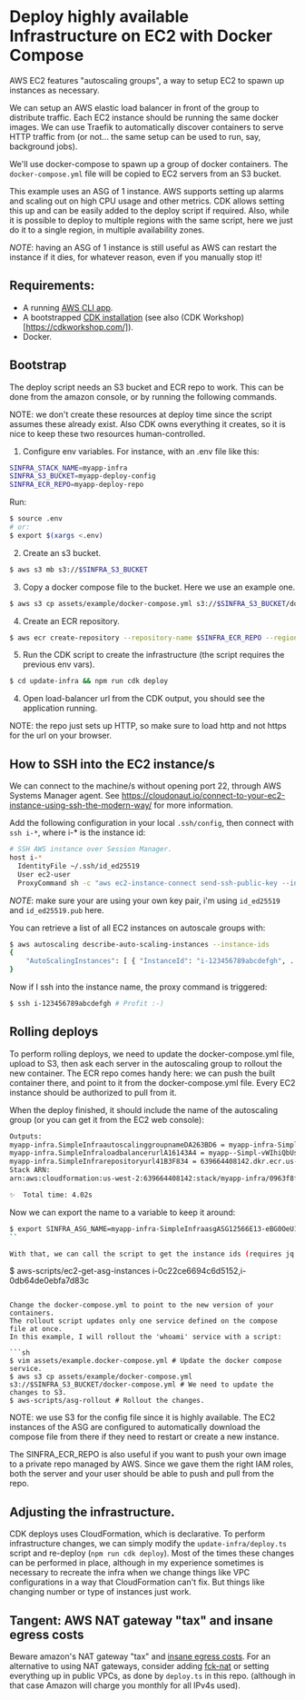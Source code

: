 # Deploy highly available Infrastructure on EC2 with Docker Compose

AWS EC2 features "autoscaling groups", a way to setup EC2 to spawn up instances as necessary.

We can setup an AWS elastic load balancer in front of the group to distribute traffic. Each EC2 instance should be running the same docker images. We can use Traefik to automatically discover containers to serve HTTP traffic from (or not... the same setup can be used to run, say, background jobs).

We'll use docker-compose to spawn up a group of docker containers. The `docker-compose.yml` file will be copied to EC2 servers from an S3 bucket.

This example uses an ASG of 1 instance. AWS supports setting up alarms and scaling out on high CPU usage and other metrics. CDK allows setting this up and can be easily added to the deploy script if required. Also, while it is possible to deploy to multiple regions with the same script, here we just do it to a single region, in multiple availability zones.

*NOTE*: having an ASG of 1 instance is still useful as AWS can restart the instance if it dies, for whatever reason, even if you manually stop it!

## Requirements:

* A running [AWS CLI app](https://docs.aws.amazon.com/cli/).
* A bootstrapped [CDK installation](https://docs.aws.amazon.com/cdk/v2/guide/getting_started.html#getting_started_bootstrap) (see also (CDK Workshop)[https://cdkworkshop.com/]).
* Docker.

## Bootstrap

The deploy script needs an S3 bucket and ECR repo to work. This can be done from the amazon console, or by running the following commands.

NOTE: we don't create these resources at deploy time since the script assumes these already exist. Also CDK owns everything it creates, so it is nice to keep these two resources human-controlled.

1. Configure env variables. For instance, with an .env file like this:
```sh
SINFRA_STACK_NAME=myapp-infra
SINFRA_S3_BUCKET=myapp-deploy-config
SINFRA_ECR_REPO=myapp-deploy-repo
```

Run:
```sh
$ source .env
# or:
$ export $(xargs <.env)
```

2. Create an s3 bucket.
```sh
$ aws s3 mb s3://$SINFRA_S3_BUCKET
```

3. Copy a docker compose file to the bucket. Here we use an example one.
```sh
$ aws s3 cp assets/example/docker-compose.yml s3://$SINFRA_S3_BUCKET/docker-compose.yml
```

4. Create an ECR repository.
```sh
$ aws ecr create-repository --repository-name $SINFRA_ECR_REPO --region $(aws-scripts/ec2-region)
```

5. Run the CDK script to create the infrastructure (the script requires the previous env vars).
```sh
$ cd update-infra && npm run cdk deploy 
```

4. Open load-balancer url from the CDK output, you should see the application running.

NOTE: the repo just sets up HTTP, so make sure to load http and not https for the url on your browser.

## How to SSH into the EC2 instance/s

We can connect to the machine/s without opening port 22, through AWS Systems Manager agent. See https://cloudonaut.io/connect-to-your-ec2-instance-using-ssh-the-modern-way/ for more information.

Add the following configuration in your local `.ssh/config`, then connect with `ssh i-*`, where i-* is the instance id:
```sh
# SSH AWS instance over Session Manager.
host i-*
  IdentityFile ~/.ssh/id_ed25519
  User ec2-user
  ProxyCommand sh -c "aws ec2-instance-connect send-ssh-public-key --instance-id %h --instance-os-user %r --ssh-public-key 'file://~/.ssh/id_ed25519.pub' --availability-zone '$(aws ec2 describe-instances --instance-ids %h --query 'Reservations[0].Instances[0].Placement.AvailabilityZone' --output text)' && aws ssm start-session --target %h --document-name AWS-StartSSHSession --parameters 'portNumber=%p'"
```
*NOTE*: make sure your are using your own key pair, i'm using `id_ed25519` and `id_ed25519.pub` here.

You can retrieve a list of all EC2 instances on autoscale groups with:

```sh
$ aws autoscaling describe-auto-scaling-instances --instance-ids
{
    "AutoScalingInstances": [ { "InstanceId": "i-123456789abcdefgh", ... }, ... ]
}
```

Now if I ssh into the instance name, the proxy command is triggered:
```sh
$ ssh i-123456789abcdefgh # Profit :-)
```

## Rolling deploys

To perform rolling deploys, we need to update the docker-compose.yml file, upload to S3, then ask each server in the autoscaling group to rollout the new container. The ECR repo comes handy here: we can push the built container there, and point to it from the docker-compose.yml file. Every EC2 instance should be authorized to pull from it.

When the deploy finished, it should include the name of the autoscaling group (or you can get it from the EC2 web console):

```sh
Outputs:
myapp-infra.SimpleInfraautoscalinggroupnameDA263BD6 = myapp-infra-SimpleInfraasgASG12566E13-eBG0OeU1FTYA
myapp-infra.SimpleInfraloadbalancerurlA16143A4 = myapp--Simpl-vWIhiQbUsj7z-464640336.us-west-2.elb.amazonaws.com
myapp-infra.SimpleInfrarepositoryurl41B3F834 = 639664408142.dkr.ecr.us-west-2.amazonaws.com/myapp-deploy-repo
Stack ARN:
arn:aws:cloudformation:us-west-2:639664408142:stack/myapp-infra/0963f8f0-d04d-11ee-b18c-02b2bb8516b1

✨  Total time: 4.02s
```

Now we can export the name to a variable to keep it around:

```sh
$ export SINFRA_ASG_NAME=myapp-infra-SimpleInfraasgASG12566E13-eBG0OeU1FTYA
``

With that, we can call the script to get the instance ids (requires jq installed).

```
$ aws-scripts/ec2-get-asg-instances
i-0c22ce6694c6d5152,i-0db64de0ebfa7d83c
```

Change the docker-compose.yml to point to the new version of your containers.
The rollout script updates only one service defined on the compose file at once.
In this example, I will rollout the 'whoami' service with a script:

```sh
$ vim assets/example.docker-compose.yml # Update the docker compose service.
$ aws s3 cp assets/example/docker-compose.yml s3://$SINFRA_S3_BUCKET/docker-compose.yml # We need to update the changes to S3.
$ aws-scripts/asg-rollout # Rollout the changes.
```

NOTE: we use S3 for the config file since it is highly available. The EC2 instances of the ASG are configured to automatically download the compose file from there if they need to restart or create a new instance.

The SINFRA_ECR_REPO is also useful if you want to push your own image to a private repo managed by AWS. Since we gave them the right IAM roles, both the server and your user should be able to push and pull from the repo.

## Adjusting the infrastructure.

CDK deploys uses CloudFormation, which is declarative. To perform infrastructure changes, we can simply modify the `update-infra/deploy.ts` script and re-deploy (`npm run cdk deploy`). Most of the times these changes can be performed in place, although in my experience sometimes is necessary to recreate the infra when we change things like VPC configurations in a way that CloudFormation can't fix. But things like changing number or type of instances just work.

## Tangent: AWS NAT gateway "tax" and insane egress costs

Beware amazon's NAT gateway "tax" and [insane egress costs](https://blog.cloudflare.com/aws-egregious-egress). For an alternative to using NAT gateways, consider adding [fck-nat](https://fck-nat.dev/) or setting everything up in public VPCs, as done by `deploy.ts` in this repo. (although in that case Amazon will charge you monthly for all IPv4s used).